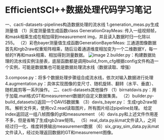 # EfficientSCI++数据处理代码学习笔记
一、cacti-datasets-pipelines构造数据处理的流水线
1.generation_meas.py生成测量值
（1）灰度测量值生成函数class GenerationGrayMeas:
传入一组视频帧，和mask相乘生成在相加得到measurement img，并且读入数据时归一化除以255。
（2）彩色bayer测量值生成函数GenerationBayerMeas:
三通道图像数据首先和rgb2raw权重矩阵相乘，随后沿着通道维度相加变为一个二维数据Y，每一帧的Y再和mask相乘、相加得到测量数据。
 ![image](https://github.com/user-attachments/assets/c1dd3c01-54bd-42b3-bd6d-7b9a72dd6e36)
2.builder.py：构建数据处理的流水线实例注册表，底层函数都是调用build_from_cfg根据config文件构造一个实例，可能是数据集也可能是数据处理流水线（数据读取、增强）
 
3.compose.py：将多个数据处理步骤组合成流水线，依次对输入数据进行处理
4.augmentation.py：具体实现图像的变尺寸、随机旋转、翻转（水平、垂直）、随机裁剪等一系列操作。
二、cacti-datasets其他操作
（1）birnatdavis.py：用于加载.mat格式GT和measurement数据的自定义数据集类。
（2）builder.py-build_datasets()返回一个DAVIS数据集
（3）davis_bayer.py：
生成rgb2raw矩阵。
解析文件夹，使用cv2.read读取图片，所有图片经过pipeline处理。
给定index返回这一组八帧图像的gt和measurement
（4）davis.py和上述文件作用差不多，但是省略了生成rgb2raw矩阵。
（5）real_data.py从mat文件读入，之间经过归一化、维度转换输出measurement数据
（6）six_gray_sim_data.py从mat文件读入，经过处理返回数据的GT和measurement图像。

